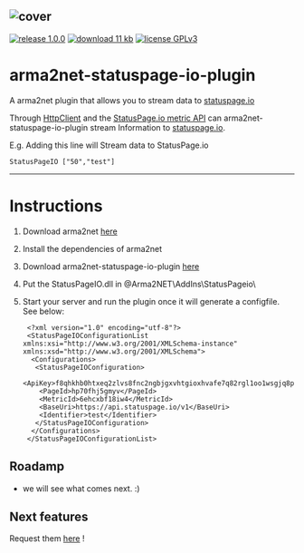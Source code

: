 ![cover](https://dka575ofm4ao0.cloudfront.net/assets/pages/front-facing/contact/logo_on_light-96a80116859e63816abaebc51a42f110.png)
---
[![release 1.0.0](http://img.shields.io/badge/release-1.0.0-green.svg)](https://github.com/TaskForce47/arma2net-statuspage-io-plugin/releases/)
[![download 11 kb](http://img.shields.io/badge/download-11%20kb-blue.svg)](https://github.com/TaskForce47/arma2net-statuspage-io-plugin/releases/download/1.0/StatusPageIO.dll)
[![license GPLv3](http://img.shields.io/badge/license-GPLv3-red.svg)](http://www.gnu.de/documents/gpl.de.html)

# arma2net-statuspage-io-plugin

A arma2net plugin that allows you to stream data to [statuspage.io](https://www.statuspage.io/)

Through [HttpClient](http://msdn.microsoft.com/library/system.net.http.httpclient.aspx) and the [StatusPage.io metric API](http://doers.statuspage.io/api/v1/metrics/) can arma2net-statuspage-io-plugin stream Information to [statuspage.io](https://www.statuspage.io/).

E.g. Adding this line will Stream data to StatusPage.io 
```
StatusPageIO ["50","test"]
```

---
# Instructions

1. Download arma2net [here](https://bitbucket.org/Scott_NZ/arma2net/overview)
2. Install the dependencies of arma2net
3. Download arma2net-statuspage-io-plugin [here](https://github.com/TaskForce47/arma2net-statuspage-io-plugin/releases/)
4. Put the StatusPageIO.dll in @Arma2NET\AddIns\StatusPageio\
5. Start your server and run the plugin once it will generate a configfile. See below:

        <?xml version="1.0" encoding="utf-8"?>
        <StatusPageIOConfigurationList xmlns:xsi="http://www.w3.org/2001/XMLSchema-instance" xmlns:xsd="http://www.w3.org/2001/XMLSchema">
         <Configurations>
          <StatusPageIOConfiguration>
           <ApiKey>f8qhkhb0htxeq2zlvs8fnc2ngbjgxvhtgioxhvafe7q82rgl1oo1wsgjq8pgihbf</ApiKey>
           <PageId>hp70fhj5gmyv</PageId>
           <MetricId>6ehcxbf18iw4</MetricId>
           <BaseUri>https://api.statuspage.io/v1</BaseUri>
           <Identifier>test</Identifier>
          </StatusPageIOConfiguration>
         </Configurations>
        </StatusPageIOConfigurationList>

## Roadamp

- we will see what comes next. :)

## Next features

Request them [here](https://github.com/TaskForce47/arma2net-statuspage-io-plugin/issues) !
